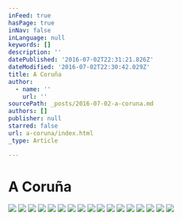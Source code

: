 ```yaml
---
inFeed: true
hasPage: true
inNav: false
inLanguage: null
keywords: []
description: ''
datePublished: '2016-07-02T22:31:21.826Z'
dateModified: '2016-07-02T22:30:42.029Z'
title: A Coruña
author:
  - name: ''
    url: ''
sourcePath: _posts/2016-07-02-a-coruna.md
authors: []
publisher: null
starred: false
url: a-coruna/index.html
_type: Article

---
```

# A Coruña
![](https://imgflo.herokuapp.com/graph/vahj1ThiexotieMo/e53be8772cf2f282827ec016b9c25f09/croprotate.jpg?cropheight=1215&cropwidth=3216&degrees=0&input=https%3A%2F%2Fthe-grid-user-content.s3-us-west-2.amazonaws.com%2Fc8e28f59-ae3a-4ef3-a1ff-34e7795a721a.jpg&x=0&y=0)
![](https://imgflo.herokuapp.com/graph/vahj1ThiexotieMo/a38ea8d788d43e7eaa2240e67efe6723/croprotate.jpg?cropheight=1281&cropwidth=3296&degrees=0&input=https%3A%2F%2Fthe-grid-user-content.s3-us-west-2.amazonaws.com%2F4bc317cc-7192-452f-a529-ea357b07a346.jpg&x=0&y=0)
![](https://the-grid-user-content.s3-us-west-2.amazonaws.com/ef72fcc8-1835-4d0e-800d-6d544f088bc1.jpg)
![](https://the-grid-user-content.s3-us-west-2.amazonaws.com/18789e2c-6883-46b4-af41-a8d36453da20.jpg)
![](https://imgflo.herokuapp.com/graph/vahj1ThiexotieMo/37411162c1f86edde27ef5eb351d2e95/croprotate.jpg?cropheight=1426&cropwidth=5216&degrees=0&input=https%3A%2F%2Fthe-grid-user-content.s3-us-west-2.amazonaws.com%2F07dff827-8972-4d4b-94ba-9ffd261b9750.jpg&x=0&y=0)
![](https://the-grid-user-content.s3-us-west-2.amazonaws.com/0059dfa9-1b48-4d82-b0fc-57d3eb983348.jpg)
![](https://the-grid-user-content.s3-us-west-2.amazonaws.com/43552f23-94d8-43a1-8402-28b25a23f9a1.jpg)
![](https://the-grid-user-content.s3-us-west-2.amazonaws.com/dc8640e2-ee92-4aa9-ac24-d132c4b6907b.jpg)
![](https://the-grid-user-content.s3-us-west-2.amazonaws.com/a90bbd03-9a49-49f3-867f-61d463062aa1.jpg)
![](https://the-grid-user-content.s3-us-west-2.amazonaws.com/68f882d7-f4ed-43bb-9393-21e3d11c45db.jpg)
![](https://the-grid-user-content.s3-us-west-2.amazonaws.com/145977ec-1df7-41d4-bd23-5157fda09f52.jpg)
![](https://the-grid-user-content.s3-us-west-2.amazonaws.com/2c8f0211-c1d5-4167-a714-8a206d31bd54.jpg)
![](https://the-grid-user-content.s3-us-west-2.amazonaws.com/1525b718-5ca7-4592-8364-6ddb810a2d73.jpg)
![](https://the-grid-user-content.s3-us-west-2.amazonaws.com/21cbe949-df2f-4133-a023-64c098c4fb89.jpg)
![](https://the-grid-user-content.s3-us-west-2.amazonaws.com/3a00a3a1-e594-43f8-bbad-52300e5061f2.jpg)
![](https://the-grid-user-content.s3-us-west-2.amazonaws.com/1fc70055-4c1d-4934-8136-990722844897.jpg)
![](https://the-grid-user-content.s3-us-west-2.amazonaws.com/502a1c79-6e85-4c28-b3f7-2f0d9cf26c8e.jpg)
